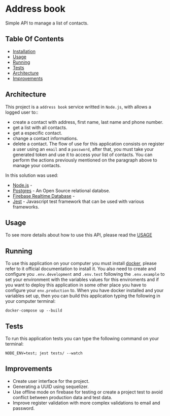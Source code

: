 # Address book
Simple API to manage a list of contacts.

## Table Of Contents
- [Installation](#instalation)
- [Usage](#usage)
- [Running](#running)
- [Tests](#tests)
- [Architecture](#architecture)
- [Improvements](#improvements)

## Architecture

This project is a `address book` service writted in `Node.js`, with allows a logged user to::
- create a contact with address, first name, last name and phone number.
- get a list with all contacts.
- get a especific contact.
- change a contact informations.
- delete a contact.
The flow of use for this application consists on register a user using an `email` and a `password`, after that, you must
take your generated token and use it to access your list of contacts. You can perform the actions previously mentioned on the paragraph above to manage your contacts.

In this solution was used:
- [Node.js](https://nodejs.org/en/) - 
- [Postgres](https://www.postgresql.org/) - An Open Source relational databse.
- [Firebase Realtime Database](https://firebase.google.com/products/realtime-database?gclid=CjwKCAjwg4-EBhBwEiwAzYAlsuHrcum0tiVQDbJDYbc6ZmYNhftZbVaQ3sT8S1jB87hHsIRGBWCj_RoCssEQAvD_BwE&gclsrc=aw.ds) - 
- [Jest](https://jestjs.io/) - Javascript test framework that can be used with various frameworks.

## Usage
To see more details about how to use this API, please read the [USAGE](USAGE.md)

## Running
To use this application on your computer you must install [docker](https://www.docker.com/), please refer to it official documentation to install it.
You also need to create and configure you `.env.development` and `.env.test` following the `.env.example` to set your environment with the variables values for this enviroments and if you want to deploy this application in some other place you have to configure your `env.production` to.
When you have docker installed and your variables set up, then you can build this application typing the following in your computer terminal:
```
docker-compose up --build
```

## Tests
To run this application tests you can type the following command on your terminal:
```
NODE_ENV=test; jest tests/ --watch
```

## Improvements
- Create user interface for the project.
- Generating a UUID using sequelizer.
- Use offline mode on firebase for testing or create a project test to avoid conflict between production data and test data.
- Improve register validation with more complex validations to email and password.

